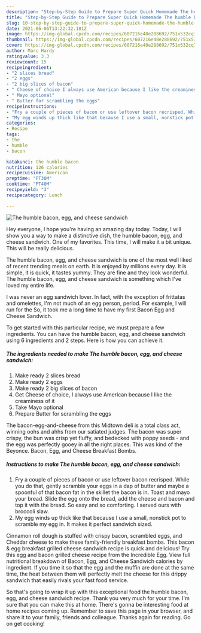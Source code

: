 ```yaml
---
description: "Step-by-Step Guide to Prepare Super Quick Homemade The humble bacon, egg, and cheese sandwich"
title: "Step-by-Step Guide to Prepare Super Quick Homemade The humble bacon, egg, and cheese sandwich"
slug: 10-step-by-step-guide-to-prepare-super-quick-homemade-the-humble-bacon-egg-and-cheese-sandwich
date: 2021-06-06T13:22:32.181Z
image: https://img-global.cpcdn.com/recipes/607216e48e288692/751x532cq70/the-humble-bacon-egg-and-cheese-sandwich-recipe-main-photo.jpg
thumbnail: https://img-global.cpcdn.com/recipes/607216e48e288692/751x532cq70/the-humble-bacon-egg-and-cheese-sandwich-recipe-main-photo.jpg
cover: https://img-global.cpcdn.com/recipes/607216e48e288692/751x532cq70/the-humble-bacon-egg-and-cheese-sandwich-recipe-main-photo.jpg
author: Marc Hardy
ratingvalue: 3.3
reviewcount: 15
recipeingredient:
- "2 slices bread"
- "2 eggs"
- "2 big slices of bacon"
- " Cheese of choice I always use American because I like the creaminess of it"
- " Mayo optional"
- " Butter for scrambling the eggs"
recipeinstructions:
- "Fry a couple of pieces of bacon or use leftover bacon recrisped. While you do that, gently scramble your eggs in a dap of butter and maybe a spoonful of that bacon fat in the skillet the bacon is in. Toast and mayo your bread. Slide the egg onto the bread, add the cheese and bacon and top it with the bread. So easy and so comforting. I served ours with broccoli slaw."
- "My egg winds up thick like that because I use a small, nonstick pot to scramble my egg in. It makes it perfect sandwich sized."
categories:
- Recipe
tags:
- the
- humble
- bacon

katakunci: the humble bacon 
nutrition: 126 calories
recipecuisine: American
preptime: "PT30M"
cooktime: "PT40M"
recipeyield: "3"
recipecategory: Lunch

---
```



![The humble bacon, egg, and cheese sandwich](https://img-global.cpcdn.com/recipes/607216e48e288692/751x532cq70/the-humble-bacon-egg-and-cheese-sandwich-recipe-main-photo.jpg)

Hey everyone, I hope you're having an amazing day today. Today, I will show you a way to make a distinctive dish, the humble bacon, egg, and cheese sandwich. One of my favorites. This time, I will make it a bit unique. This will be really delicious.

The humble bacon, egg, and cheese sandwich is one of the most well liked of recent trending meals on earth. It is enjoyed by millions every day. It is simple, it is quick, it tastes yummy. They are fine and they look wonderful. The humble bacon, egg, and cheese sandwich is something which I've loved my entire life.

I was never an egg sandwich lover. In fact, with the exception of frittatas and omelettes, I&#39;m not much of an egg person, period. For example, I will run for the So, it took me a long time to have my first Bacon Egg and Cheese Sandwich.


To get started with this particular recipe, we must prepare a few ingredients. You can have the humble bacon, egg, and cheese sandwich using 6 ingredients and 2 steps. Here is how you can achieve it.

<!--inarticleads1-->

##### The ingredients needed to make The humble bacon, egg, and cheese sandwich:

1. Make ready 2 slices bread
1. Make ready 2 eggs
1. Make ready 2 big slices of bacon
1. Get  Cheese of choice, I always use American because I like the creaminess of it
1. Take  Mayo optional
1. Prepare  Butter for scrambling the eggs


The bacon-egg-and-cheese from this Midtown deli is a total class act, winning oohs and ahhs from our satiated judges. The bacon was super crispy, the bun was crisp yet fluffy, and bedecked with poppy seeds - and the egg was perfectly gooey in all the right places. This was kind of the Beyonce. Bacon, Egg, and Cheese Breakfast Bombs. 

<!--inarticleads2-->

##### Instructions to make The humble bacon, egg, and cheese sandwich:

1. Fry a couple of pieces of bacon or use leftover bacon recrisped. While you do that, gently scramble your eggs in a dap of butter and maybe a spoonful of that bacon fat in the skillet the bacon is in. Toast and mayo your bread. Slide the egg onto the bread, add the cheese and bacon and top it with the bread. So easy and so comforting. I served ours with broccoli slaw.
1. My egg winds up thick like that because I use a small, nonstick pot to scramble my egg in. It makes it perfect sandwich sized.


Cinnamon roll dough is stuffed with crispy bacon, scrambled eggs, and Cheddar cheese to make these family-friendly breakfast bombs. This bacon & egg breakfast grilled cheese sandwich recipe is quick and delicious! Try this egg and bacon grilled cheese recipe from the Incredible Egg. View full nutritional breakdown of Bacon, Egg, and Cheese Sandwich calories by ingredient. If you time it so that the egg and the muffin are done at the same time, the heat between them will perfectly melt the cheese for this drippy sandwich that easily rivals your fast food service. 

So that's going to wrap it up with this exceptional food the humble bacon, egg, and cheese sandwich recipe. Thank you very much for your time. I'm sure that you can make this at home. There's gonna be interesting food at home recipes coming up. Remember to save this page in your browser, and share it to your family, friends and colleague. Thanks again for reading. Go on get cooking!
